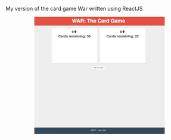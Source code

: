 My version of the card game War written using ReactJS

<p align="center">
  <img src="Game_Image.png" width="350"/>
</p>
